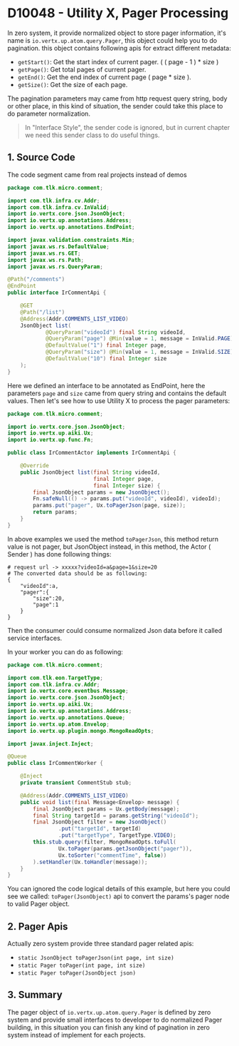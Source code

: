 # D10048 - Utility X, Pager Processing

In zero system, it provide normalized object to store pager information, it's name is `io.vertx.up.atom.query.Pager`, this object could help you to do pagination. this object contains following apis for extract different metadata:

* `getStart()`: Get the start index of current pager. \( \( page - 1 \) \* size \)
* `getPage()`: Get total pages of current pager. 
* `getEnd()`: Get the end index of current page \( page \* size \).
* `getSize()`: Get the size of each page.

The pagination parameters may came from http request query string, body or other place, in this kind of situation, the sender could take this place to do parameter normalization.

> In "Interface Style", the sender code is ignored, but in current chapter we need this sender class to do useful things.

## 1. Source Code

The code segment came from real projects instead of demos

```java
package com.tlk.micro.comment;

import com.tlk.infra.cv.Addr;
import com.tlk.infra.cv.InValid;
import io.vertx.core.json.JsonObject;
import io.vertx.up.annotations.Address;
import io.vertx.up.annotations.EndPoint;

import javax.validation.constraints.Min;
import javax.ws.rs.DefaultValue;
import javax.ws.rs.GET;
import javax.ws.rs.Path;
import javax.ws.rs.QueryParam;

@Path("/comments")
@EndPoint
public interface IrCommentApi {

    @GET
    @Path("/list")
    @Address(Addr.COMMENTS_LIST_VIDEO)
    JsonObject list(
            @QueryParam("videoId") final String videoId,
            @QueryParam("page") @Min(value = 1, message = InValid.PAGE)
            @DefaultValue("1") final Integer page,
            @QueryParam("size") @Min(value = 1, message = InValid.SIZE)
            @DefaultValue("10") final Integer size
    );
}
```

Here we defined an interface to be annotated as EndPoint, here the parameters `page` and `size` came from query string and contains the default values. Then let's see how to use Utility X to process the pager parameters:

```java
package com.tlk.micro.comment;

import io.vertx.core.json.JsonObject;
import io.vertx.up.aiki.Ux;
import io.vertx.up.func.Fn;

public class IrCommentActor implements IrCommentApi {

    @Override
    public JsonObject list(final String videoId,
                           final Integer page,
                           final Integer size) {
        final JsonObject params = new JsonObject();
        Fn.safeNull(() -> params.put("videoId", videoId), videoId);
        params.put("pager", Ux.toPagerJson(page, size));
        return params;
    }
}
```

In above examples we used the method `toPagerJson`, this method return value is not pager, but JsonObject instead, in this method, the Actor \( Sender \) has done following things:

```shell
# request url -> xxxxx?videoId=a&page=1&size=20
# The converted data should be as following:
{
    "videoId":a,
    "pager":{
        "size":20,
        "page":1
    }
}
```

Then the consumer could consume normalized Json data before it called service interfaces.

In your worker you can do as following:

```java
package com.tlk.micro.comment;

import com.tlk.eon.TargetType;
import com.tlk.infra.cv.Addr;
import io.vertx.core.eventbus.Message;
import io.vertx.core.json.JsonObject;
import io.vertx.up.aiki.Ux;
import io.vertx.up.annotations.Address;
import io.vertx.up.annotations.Queue;
import io.vertx.up.atom.Envelop;
import io.vertx.up.plugin.mongo.MongoReadOpts;

import javax.inject.Inject;

@Queue
public class IrCommentWorker {

    @Inject
    private transient CommentStub stub;

    @Address(Addr.COMMENTS_LIST_VIDEO)
    public void list(final Message<Envelop> message) {
        final JsonObject params = Ux.getBody(message);
        final String targetId = params.getString("videoId");
        final JsonObject filter = new JsonObject()
                .put("targetId", targetId)
                .put("targetType", TargetType.VIDEO);
        this.stub.query(filter, MongoReadOpts.toFull(
                Ux.toPager(params.getJsonObject("pager")),
                Ux.toSorter("commentTime", false))
        ).setHandler(Ux.toHandler(message));
    }
}
```

You can ignored the code logical details of this example, but here you could see we called: `toPager(JsonObject)` api to convert the params's pager node to valid Pager object.

## 2. Pager Apis

Actually zero system provide three standard pager related apis:

* `static JsonObject toPagerJson(int page, int size)`
* `static Pager toPager(int page, int size)`
* `static Pager toPager(JsonObject json)`

## 3. Summary

The pager object of `io.vertx.up.atom.query.Pager` is defined by zero system and provide small interfaces to developer to do normalized Pager building, in this situation you can finish any kind of pagination in zero system instead of implement for each projects.

